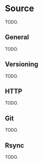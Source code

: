 # Source

TODO.

## General

TODO.

## Versioning

TODO.

## HTTP

TODO.

## Git

TODO.

## Rsync

TODO.

